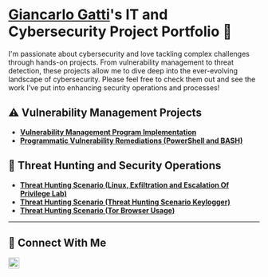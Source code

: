 # <a href="https://www.linkedin.com/in/giancarlo-gatti-80948b2a5/">Giancarlo Gatti</a>'s IT and Cybersecurity Project Portfolio 🔐

I'm passionate about cybersecurity and love tackling complex challenges through hands-on projects. From vulnerability management to threat detection, these projects allow me to dive deep into the ever-evolving landscape of cybersecurity. Please feel free to check them out and see the work I’ve put into enhancing security operations and processes!


## ⚠️ Vulnerability Management Projects

- **[Vulnerability Management Program Implementation](https://github.com/gattigcg1/vulnerability-management-program/)**
- **[Programmatic Vulnerability Remediations (PowerShell and BASH)](https://github.com/gattigcg1/gattigcg1/tree/main/STIGS)**

## 🚨 Threat Hunting and Security Operations

- **[Threat Hunting Scenario (Linux, Exfiltration and Escalation Of Privilege Lab)](https://github.com/gattigcg1/linux-exfiltration-escalation-of-privilege-lab)**
- **[Threat Hunting Scenario (Threat Hunting Scenario Keylogger)](https://github.com/gattigcg1/Threat-Hunting-Scenario-Keylogger-)**
- **[Threat Hunting Scenario (Tor Browser Usage)](https://github.com/gattigcg1/threat-hunting-scenario-tor)**
<hr/>

## 🤳 Connect With Me

<a href="https://www.linkedin.com/in/giancarlo-gatti-80948b2a5/" target="_blank" rel="noopener noreferrer">
    <img src="https://cdn.jsdelivr.net/npm/simple-icons@v3/icons/linkedin.svg" alt="LinkedIn Profile" width="22px" />
</a>

